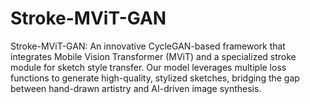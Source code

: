 # Stroke-MViT-GAN
Stroke-MViT-GAN: An innovative CycleGAN-based framework that integrates Mobile Vision Transformer (MViT) and a specialized stroke module for sketch style transfer. Our model leverages multiple loss functions to generate high-quality, stylized sketches, bridging the gap between hand-drawn artistry and AI-driven image synthesis.
